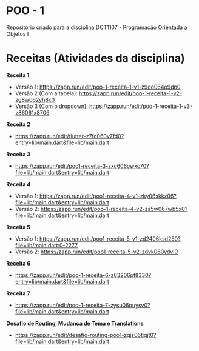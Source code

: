 # POO - 1
Repositório criado para a disciplina DCT1107 - Programação Orientada a Objetos I

# Receitas (Atividades da disciplina)
**Receita 1**
- Versão 1: https://zapp.run/edit/poo-1-receita-1-v1-z9do064o9dp0
- Versão 2 (Com a tabela): https://zapp.run/edit/poo-1-receita-1-v2-zg8w062yh8x0
- Versão 3 (Com o dropdown): https://zapp.run/edit/poo-1-receita-1-v3-z86061x8706

**Receita 2**
- https://zapp.run/edit/flutter-z7fc060v7fd0?entry=lib/main.dart&file=lib/main.dart

**Receita 3**
- https://zapp.run/edit/poo1-receita-3-zxc606owxc70?file=lib/main.dart&entry=lib/main.dart

**Receita 4**
- Versão 1: https://zapp.run/edit/poo1-receita-4-v1-zky06skkz06?file=lib/main.dart&entry=lib/main.dart
- Versão 2: https://zapp.run/edit/poo-1-receita-4-v2-za5w067wb5x0?file=lib/main.dart&entry=lib/main.dart

**Receita 5**
- Versão 1: https://zapp.run/edit/poo1-receita-5-v1-zd2406ksd250?file=lib/main.dart:0-2277
- Versão 2: https://zapp.run/edit/poo1-receita-5-v2-zdvk060ydvl0

**Receita 6**
- https://zapp.run/edit/poo-1-receita-6-z83206pt8330?entry=lib/main.dart&file=lib/main.dart

**Receita 7**
- https://zapp.run/edit/poo-1-receita-7-zysu06puysv0?file=lib/main.dart&entry=lib/main.dart

**Desafio de Routing, Mudança de Tema e Translations**
- https://zapp.run/edit/desafio-routing-poo1-zgjs06tigjt0?file=lib/main.dart&entry=lib/main.dart
